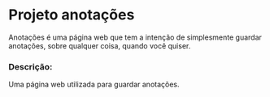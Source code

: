 # Projeto anotações

Anotações é uma página web que tem a intenção de simplesmente guardar anotações, sobre qualquer coisa, quando você quiser.


### Descrição:
Uma página web utilizada para guardar anotações.
